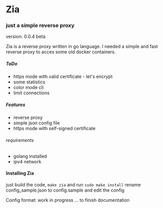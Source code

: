 # Zia

### just a simple reverse proxy

version: 0.0.4 beta

Zia is a reverse proxy written in go language. I needed a simple and fast reverse proxy to acces some old docker containers.

##### ToDo

- https mode with valid certificate - let's encrypt
- some statistics
- color mode cli
- limit connections

##### Features

- reverse proxy
- simple json config file
- https mode with self-signed certificate

###### requirements

- golang installed
- ipv4 network

#### Installing Zia

just build the code, ``` make zia ``` and run ` sudo make install `
rename config_sample.json to config.sample and edit the config

Config format:
work in progress ... to finish documentation
